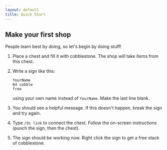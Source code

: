 ```yaml
---
layout: default
title: Quick Start
---
```


Make your first shop
--------------------

People learn best by doing, so let's begin by doing stuff!

1. Place a chest and fill it with cobblestone.
   The shop will take items from this chest.

2. Write a sign like this:

       YourName
       64 cobble
       free

   using your own name instead of `YourName`.
   Make the last line blank.

3. You should see a helpful message.
   If this doesn't happen, break the sign and try again.

4. Type `/ds link` to connect the chest.
   Follow the on-screen instructions (punch the sign, then the chest).

5. The sign should be working now.
   Right click the sign to get a free stack of cobblestone.
